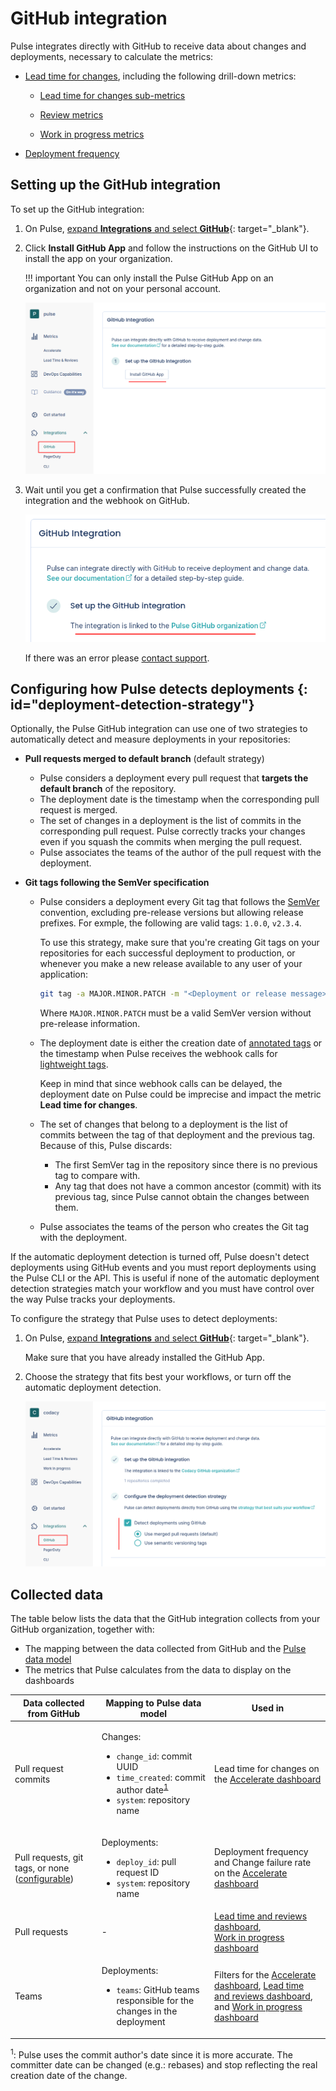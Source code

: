 # GitHub integration

Pulse integrates directly with GitHub to receive data about changes and deployments, necessary to calculate the metrics:

-   [Lead time for changes](../metrics/accelerate.md#lead-time-for-changes), including the following drill-down metrics:

    -   [Lead time for changes sub-metrics](../metrics/lead-time-reviews.md#lead-time-for-changes-sub-metrics)

    -   [Review metrics](../metrics/lead-time-reviews.md#review-metrics)

    -   [Work in progress metrics](../metrics/work-in-progress.md)

-   [Deployment frequency](../metrics/accelerate.md#deployment-frequency)

## Setting up the GitHub integration

To set up the GitHub integration:

1.  On Pulse, [expand **Integrations** and select **GitHub**](https://app.pulse.codacy.com/integrations/github){: target="_blank"}.

1.  Click **Install GitHub App** and follow the instructions on the GitHub UI to install the app on your organization.

    !!! important
        You can only install the Pulse GitHub App on an organization and not on your personal account.

    ![Installing the Pulse GitHub App](images/ghi-installing.png)

1.  Wait until you get a confirmation that Pulse successfully created the integration and the webhook on GitHub.

    ![Pulse GitHub integration set up successfully](images/ghi-ok.png)

    If there was an error please [contact support](mailto:pulsesupport@codacy.com).

## Configuring how Pulse detects deployments {: id="deployment-detection-strategy"}

Optionally, the Pulse GitHub integration can use one of two strategies to automatically detect and measure deployments in your repositories:

-   **Pull requests merged to default branch** (default strategy)

    -   Pulse considers a deployment every pull request that **targets the default branch** of the repository.
    -   The deployment date is the timestamp when the corresponding pull request is merged.
    -   The set of changes in a deployment is the list of commits in the corresponding pull request. Pulse correctly tracks your changes even if you squash the commits when merging the pull request.
    -   Pulse associates the teams of the author of the pull request with the deployment.

-   **Git tags following the SemVer specification**

    -   Pulse considers a deployment every Git tag that follows the [SemVer](https://semver.org) convention, excluding pre-release versions but allowing release prefixes. For exmple, the following are valid tags: `1.0.0`, `v2.3.4`.

        To use this strategy, make sure that you're creating Git tags on your repositories for each successful deployment to production, or whenever you make a new release available to any user of your application:

        ```bash
        git tag -a MAJOR.MINOR.PATCH -m "<Deployment or release message>"
        ```

        Where `MAJOR.MINOR.PATCH` must be a valid SemVer version without pre-release information.

    -   The deployment date is either the creation date of [annotated tags](https://git-scm.com/book/en/v2/Git-Basics-Tagging#_annotated_tags) or the timestamp when Pulse receives the webhook calls for [lightweight tags](https://git-scm.com/book/en/v2/Git-Basics-Tagging#_lightweight_tags).

        Keep in mind that since webhook calls can be delayed, the deployment date on Pulse could be imprecise and impact the metric **Lead time for changes**.

    -   The set of changes that belong to a deployment is the list of commits between the tag of that deployment and the previous tag. Because of this, Pulse discards:

        -   The first SemVer tag in the repository since there is no previous tag to compare with.
        -   Any tag that does not have a common ancestor (commit) with its previous tag, since Pulse cannot obtain the changes between them.

    -   Pulse associates the teams of the person who creates the Git tag with the deployment.

If the automatic deployment detection is turned off, Pulse doesn't detect deployments using GitHub events and you must report deployments using the Pulse CLI or the API. This is useful if none of the automatic deployment detection strategies match your workflow and you must have control over the way Pulse tracks your deployments.

To configure the strategy that Pulse uses to detect deployments:

1.  On Pulse, [expand **Integrations** and select **GitHub**](https://app.pulse.codacy.com/integrations/github){: target="_blank"}.

    Make sure that you have already installed the GitHub App.

1.  Choose the strategy that fits best your workflows, or turn off the automatic deployment detection.

    ![Choosing a deployment triggering strategy](images/ghi-strategy.png)

## Collected data

The table below lists the data that the GitHub integration collects from your GitHub organization, together with:

-   The mapping between the data collected from GitHub and the [Pulse data model](https://ingestion.pulse.codacy.com/v1/api-docs#tocs_event)
-   The metrics that Pulse calculates from the data to display on the dashboards

<table>
<thead>
<tr>
<th><strong>Data collected from GitHub</strong></th>
<th><strong>Mapping to Pulse data model</strong></th>
<th><strong>Used in</strong></th>
</tr>
</thead>
<tbody>
<tr>
    <td>Pull request commits</td>
    <td>
        <p>Changes:</p>
        <ul>
            <li><code>change_id</code>: commit UUID</li>
            <li><code>time_created</code>: commit author date<sup><a href="#commit-author-date">1</a></sup></li>
            <li><code>system</code>: repository name</li>
        </ul>
    </td>
    <td>Lead time for changes on the <a href="../../metrics/accelerate/">Accelerate dashboard</a></td>
</tr>
<tr>
    <td>Pull requests, git tags, or none (<a href="#deployment-detection-strategy">configurable</a>)</td>
    <td>
        <p>Deployments:</p>
        <ul>
            <li><code>deploy_id</code>: pull request ID</li>
            <li><code>system</code>: repository name</li>
        </ul>
    </td>
    <td>Deployment frequency and Change failure rate on the <a href="../../metrics/accelerate/">Accelerate dashboard</a></td>
</tr>
<tr>
    <td>Pull requests</td>
    <td>
        -
    </td>
    <td><a href="../../metrics/lead-time-reviews/">Lead time and reviews dashboard</a>,<br/><a href="../../metrics/work-in-progress/">Work in progress dashboard</a></td>
</tr>
<tr>
    <td>Teams</td>
    <td>
        <p>Deployments:</p>
        <ul>
            <li><code>teams</code>: GitHub teams responsible for the changes in the deployment</li>
        </ul>
    </td>
    <td>Filters for the <a href="../../metrics/accelerate/">Accelerate dashboard</a>, <a href="../../metrics/lead-time-reviews/">Lead time and reviews dashboard</a>, and <a href="../../metrics/work-in-progress/">Work in progress dashboard</a></td>
</tr>
</table>

<sup><span id="commit-author-date">1</span></sup>: Pulse uses the commit author's date since it is more accurate. The committer date can be changed (e.g.: rebases) and stop reflecting the real creation date of the change.
